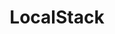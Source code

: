 ---
title: LocalStack
isOfficial: true
categories:
  - cloud
docs:
  - id: java
    url: https://www.testcontainers.org/modules/localstack/
    example: |
      ```
      var localstack = new LocalStackContainer(DockerImageName.parse("localstack/localstack:0.11.3"));
      localstack.start();
      ```
  - id: go
    url: https://golang.testcontainers.org/modules/localstack/
    example: |
      ```
      container, err := localstack.StartContainer(ctx)
      ```
  - id: dotnet
    url: https://golang.testcontainers.org/modules/localstack/
    example: |
      ```
      ```
description: |
  LocalStack is a fully functional local AWS cloud stack. This module allows you to develop your cloud and serverless apps without actually using the cloud.
---
